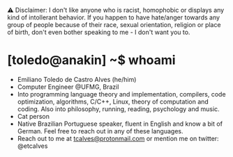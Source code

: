 :warning: Disclaimer: I don't like anyone who is racist, homophobic or displays any kind of intollerant behavior. If you happen to have hate/anger towards any group of people because of their race, sexual orientation, religion or place of birth, don't even bother speaking to me - I don't want you to. 

# [toledo@anakin] ~$ whoami
- Emiliano Toledo de Castro Alves (he/him)
- Computer Engineer @UFMG, Brazil
- Into programming language theory and implementation, compilers, code optimization, algorithms, C/C++, Linux, theory of computation and coding. Also into philosophy, running, reading, psychology and music.
- Cat person
- Native Brazilian Portuguese speaker, fluent in English and know a bit of German. Feel free to reach out in any of these languages.
- Reach out to me at tcalves@protonmail.com or mention me on twitter: @etcalves
